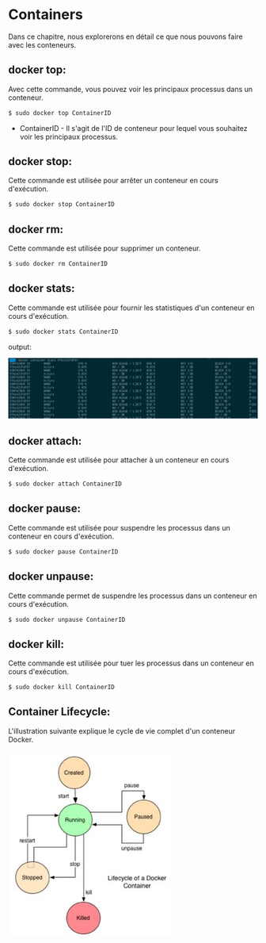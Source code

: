 # Containers

Dans ce chapitre, nous explorerons en détail ce que nous pouvons faire avec les conteneurs.

## docker top:
Avec cette commande, vous pouvez voir les principaux processus dans un conteneur.
```sh
$ sudo docker top ContainerID
```
* ContainerID - Il s'agit de l'ID de conteneur pour lequel vous souhaitez voir les principaux processus.

## docker stop:
Cette commande est utilisée pour arrêter un conteneur en cours d'exécution.
```sh
$ sudo docker stop ContainerID 
```

## docker rm:
Cette commande est utilisée pour supprimer un conteneur.
```sh
$ sudo docker rm ContainerID  
```

## docker stats:
Cette commande est utilisée pour fournir les statistiques d'un conteneur en cours d'exécution.
```sh
$ sudo docker stats ContainerID  
```

output:

![](stats.png)

## docker attach:
Cette commande est utilisée pour attacher à un conteneur en cours d'exécution.
```sh
$ sudo docker attach ContainerID   
```

## docker pause:
Cette commande est utilisée pour suspendre les processus dans un conteneur en cours d'exécution.
```sh
$ sudo docker pause ContainerID    
```

## docker unpause:
Cette commande permet de suspendre les processus dans un conteneur en cours d'exécution.
```sh
$ sudo docker unpause ContainerID    
```

## docker kill:
Cette commande est utilisée pour tuer les processus dans un conteneur en cours d'exécution.
```sh
$ sudo docker kill ContainerID    
```

## Container Lifecycle:
L'illustration suivante explique le cycle de vie complet d'un conteneur Docker.

![](lifecycle.png)
















